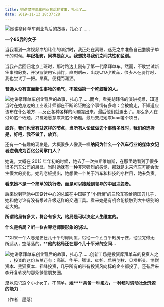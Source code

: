 ```yaml
---
title: 她讲摩拜单车创业背后的故事，扎心了……
date: 2019-11-13 18:37:28
---
```


 ![她讲摩拜单车创业背后的故事，扎心了……](http://p1.pstatp.com/large/2c2700041087935f9f2d)

 **一个85后的女子**

 当我看到一席视频中胡玮伟的演讲时，我正处在离职，迷茫之中准备自己撸膀子单干的时候。**年纪相仿，同样是女人。我想找寻我们之间共性和区别。**

 当我产后回归北京上班时，那时路边上刚有了第一代摩拜单车。然而，不敢尝试新生事物的我，并没有使用它骑行。直到后来，出现OfO小黄车，很多人在骑行时，我也尝试了一把。果真，便捷而潇洒。

 **普通人没有直面新生事物的勇气，不敢做第一个吃螃蟹的人。**

 ![她讲摩拜单车创业背后的故事，扎心了……](http://p3.pstatp.com/large/2c2e000347acf8698b2f)而今，看完胡玮伟的演讲视频，知道当时在她身边的工业设计师都在不断论证做这个事情有多难：会被偷走，不知道应该布在什么地方……反正各种各样的问题提出来，最后他们就退出了。那么多人在讨论这个话题，只有她愿意来做这个话题，最后变成她来lead这个项目。

 **或许，我们也曾有过这样的节点，当所有人论证做这个事情多难时，我们的选择是，好吧，我不做了，放弃。**

 还有一个有趣的现象是，大概很多人像我一样**纳闷为什么一个****汽车****行业****的媒体女记者逆袭成为百亿公司掌门人****？**

 她说，大概在 2013 年年初的时候，她去了一次拉斯维加斯，在那里她看到了很多很多汽车公司的展出。当时她就有一种非常强烈的感觉，那就是未来汽车可能会发生很大的变化。她的老板提出，她想做一个关于汽车和科技的小栏目，她来负责。

 **看来她不是一个简单的执行者，而是可以接触到领导的中层决策者。**

 后来说到奔驰中国设计中心的总监在中国买了“小雨滴”的三轮车寄给德国的儿子，她和他讨论有没有想过升级这样的交通工具。看来她是有机会能接触到大牛级别的老大的。

 **所谓格局有多大，舞台有多大，格局是可以决定人生维度的。**

 **什么是格局？听一位古琴老师很形象的说过。**

 **如果一个人总是住在几十平的房间里，给他一个五百平的房子住，他会觉得无所适从，空落落的。****他的格局还在那个几十平米的空间…**

 ![她讲摩拜单车创业背后的故事，扎心了……](http://p1.pstatp.com/large/2c3200005b4c4a7772e5)创新工场是投资摩拜单车的投资人之一，投资的这份名单还有：高瓴、华平、腾讯、红杉、启明创投、贝塔斯曼、愉悦资本、熊猫资本、祥峰投资，几乎所有的带有投资风向标的企业都投了。还有后来李开复转发的那条微信朋友圈。

 足以见识这个小小女子，不简单。**她****具备一种能力，一种随时调动社会资源的能力！**

 （作者：墨落）
